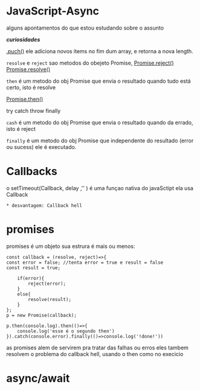 # JavaScript-Async
alguns apontamentos do que estou estudando sobre o assunto

***curiosidades***

<a href="https://www.w3schools.com/jsref/jsref_push.asp">.puch()</a> ele adiciona novos items no fim dum array, e retorna a nova length.

```resolve``` e ```reject``` sao metodos do obejeto Promise,
<a href="https://developer.mozilla.org/fr/docs/Web/JavaScript/Reference/Objets_globaux/Promise/reject">Promise.reject()</a>
<a href="https://developer.mozilla.org/fr/docs/Web/JavaScript/Reference/Objets_globaux/Promise/resolve">Promise.resolve()</a> 

```then``` é um metodo do obj Promise que envia o resultado quando tudo está certo, isto é resolve 

<a href="https://developer.mozilla.org/fr/docs/Web/JavaScript/Reference/Objets_globaux/Promise/then">Promise.then()</a>  


try catch throw finally 

```cash``` é um metodo do obj Promise que envia o resultado quando da errado, isto é reject

```finally``` é um metodo do obj Promise que independente do resultado (error ou sucess) ele é executado.  

# Callbacks

o setTimeout(Callback, delay ,'' ) é uma funçao nativa do javaSctipt ela usa Callback

	* desvantagem: Callback hell

# promises 

promises é um objeto 
sua estrura é mais ou menos:

```
const callback = (resolve, reject)=>{
const error = false; //tenta error = true e result = false  
const result = true;

	if(error){
		reject(error);
	}
	else{
		resolve(result);
	}
};
p = new Promise(callback);

p.then(console.log).then(()=>{
	console.log('esse é o segundo then')
}).catch(console.error).finally(()=>console.log('!done!'))
```
as promises alem de servirem pra tratar das falhas ou erros eles tambem resolvem o problema do callback hell, usando o then como no execicio

# async/await
